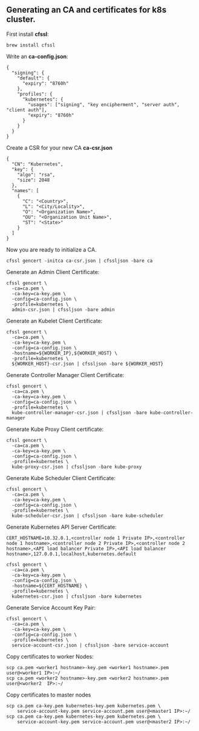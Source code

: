 ## Generating an CA and certificates for k8s cluster.

First install **cfssl**:
```
brew install cfssl
```

Write an **ca-config.json**:
```
{
  "signing": {
    "default": {
      "expiry": "8760h"
    },
    "profiles": {
      "kubernetes": {
        "usages": ["signing", "key encipherment", "server auth", "client auth"],
        "expiry": "8760h"
      }
    }
  }
}
```

Create a CSR for your new CA **ca-csr.json**
```
{
  "CN": "Kubernetes",
  "key": {
    "algo": "rsa",
    "size": 2048
  },
  "names": [
    {
      "C": "<Country>",
      "L": "<City/Locality>",
      "O": "<Organization Name>",
      "OU": "<Organization Unit Name>",
      "ST": "<State>"
    }
  ]
}
```

Now you are ready to initialize a CA.
```
cfssl gencert -initca ca-csr.json | cfssljson -bare ca
```

Generate an Admin Client Certificate:
```
cfssl gencert \
  -ca=ca.pem \
  -ca-key=ca-key.pem \
  -config=ca-config.json \
  -profile=kubernetes \
  admin-csr.json | cfssljson -bare admin
```

Generate an Kubelet Client Certificate:
```
cfssl gencert \
  -ca=ca.pem \
  -ca-key=ca-key.pem \
  -config=ca-config.json \
  -hostname=${WORKER_IP},${WORKER_HOST} \
  -profile=kubernetes \
  ${WORKER_HOST}-csr.json | cfssljson -bare ${WORKER_HOST}
```

Generate Controller Manager Client Certificate:
```
cfssl gencert \
  -ca=ca.pem \
  -ca-key=ca-key.pem \
  -config=ca-config.json \
  -profile=kubernetes \
  kube-controller-manager-csr.json | cfssljson -bare kube-controller-manager
```

Generate Kube Proxy Client certificate:
```
cfssl gencert \
  -ca=ca.pem \
  -ca-key=ca-key.pem \
  -config=ca-config.json \
  -profile=kubernetes \
  kube-proxy-csr.json | cfssljson -bare kube-proxy
```

Generate Kube Scheduler Client Certificate:
```
cfssl gencert \
  -ca=ca.pem \
  -ca-key=ca-key.pem \
  -config=ca-config.json \
  -profile=kubernetes \
  kube-scheduler-csr.json | cfssljson -bare kube-scheduler
```

Generate Kubernetes API Server Certificate:
```
CERT_HOSTNAME=10.32.0.1,<controller node 1 Private IP>,<controller node 1 hostname>,<controller node 2 Private IP>,<controller node 2 hostname>,<API load balancer Private IP>,<API load balancer hostname>,127.0.0.1,localhost,kubernetes.default

cfssl gencert \
  -ca=ca.pem \
  -ca-key=ca-key.pem \
  -config=ca-config.json \
  -hostname=${CERT_HOSTNAME} \
  -profile=kubernetes \
  kubernetes-csr.json | cfssljson -bare kubernetes
```

Generate Service Account Key Pair:
```
cfssl gencert \
  -ca=ca.pem \
  -ca-key=ca-key.pem \
  -config=ca-config.json \
  -profile=kubernetes \
  service-account-csr.json | cfssljson -bare service-account
```

Copy certificates to worker Nodes:
```
scp ca.pem <worker1 hostname>-key.pem <worker1 hostname>.pem user@<worker1 IP>:~/
scp ca.pem <worker2 hostname>-key.pem <worker2 hostname>.pem user@<worker2  IP>:~/
```

Copy certificates to master nodes
```
scp ca.pem ca-key.pem kubernetes-key.pem kubernetes.pem \
    service-account-key.pem service-account.pem user@<master1 IP>:~/
scp ca.pem ca-key.pem kubernetes-key.pem kubernetes.pem \
    service-account-key.pem service-account.pem user@<master2 IP>:~/
```